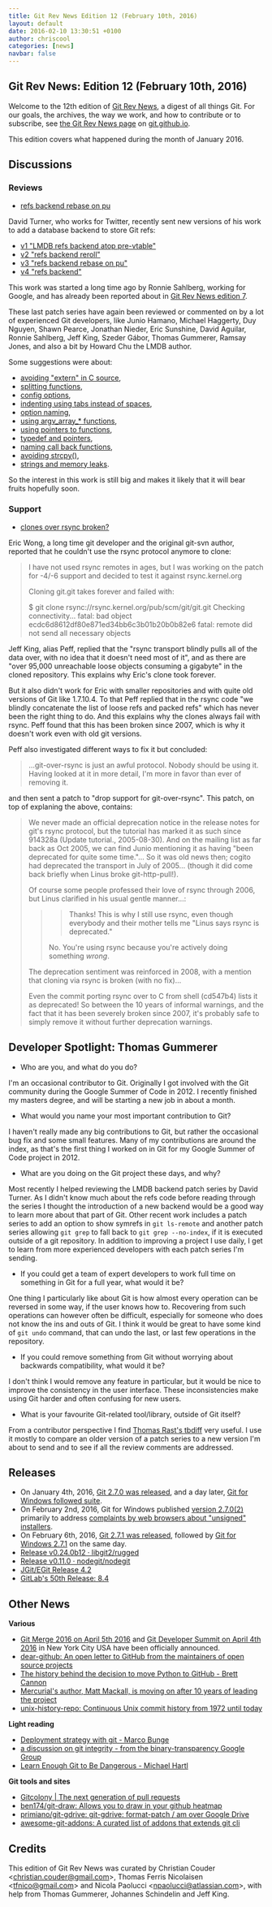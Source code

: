 ```yaml
---
title: Git Rev News Edition 12 (February 10th, 2016)
layout: default
date: 2016-02-10 13:30:51 +0100
author: chriscool
categories: [news]
navbar: false
---
```


## Git Rev News: Edition 12 (February 10th, 2016)

Welcome to the 12th edition of [Git Rev News](http://git.github.io/rev_news/rev_news.html),
a digest of all things Git. For our goals, the archives, the way we work, and how to contribute or to
subscribe, see [the Git Rev News page](http://git.github.io/rev_news/rev_news.html) on [git.github.io](http://git.github.io).

This edition covers what happened during the month of January 2016.

## Discussions

<!---
### General
-->

### Reviews

* [refs backend rebase on pu](http://thread.gmane.org/gmane.comp.version-control.git/284036/)

David Turner, who works for Twitter, recently sent new versions of his
work to add a database backend to store Git refs:

- [v1 "LMDB refs backend atop pre-vtable"](http://thread.gmane.org/gmane.comp.version-control.git/281925/)
- [v2 "refs backend reroll"](http://thread.gmane.org/gmane.comp.version-control.git/283739/)
- [v3 "refs backend rebase on pu"](http://thread.gmane.org/gmane.comp.version-control.git/284036/)
- [v4 "refs backend"](http://thread.gmane.org/gmane.comp.version-control.git/285604/)

This work was started a long time ago by Ronnie Sahlberg, working for
Google, and has already been reported about in
[Git Rev News edition 7](http://git.github.io/rev_news/2015/09/09/edition-7/).

These last patch series have again been reviewed or commented on by a
lot of experienced Git developers, like Junio Hamano, Michael
Haggerty, Duy Nguyen, Shawn Pearce, Jonathan Nieder, Eric Sunshine,
David Aguilar, Ronnie Sahlberg, Jeff King, Szeder Gábor, Thomas
Gummerer, Ramsay Jones, and also a bit by Howard Chu the LMDB author.

Some suggestions were about:

- [avoiding "extern" in C source](http://thread.gmane.org/gmane.comp.version-control.git/282020),
- [splitting functions](http://thread.gmane.org/gmane.comp.version-control.git/282924),
- [config options](http://thread.gmane.org/gmane.comp.version-control.git/281925),
- [indenting using tabs instead of spaces](http://thread.gmane.org/gmane.comp.version-control.git/281925),
- [option naming](http://thread.gmane.org/gmane.comp.version-control.git/282934),
- [using argv_array_* functions](http://thread.gmane.org/gmane.comp.version-control.git/282952),
- [using pointers to functions](http://thread.gmane.org/gmane.comp.version-control.git/282923),
- [typedef and pointers](http://thread.gmane.org/gmane.comp.version-control.git/282699),
- [naming call back functions](http://thread.gmane.org/gmane.comp.version-control.git/283936),
- [avoiding strcpy()](http://thread.gmane.org/gmane.comp.version-control.git/284091),
- [strings and memory leaks](http://thread.gmane.org/gmane.comp.version-control.git/284170).

So the interest in this work is still big and makes it likely that it
will bear fruits hopefully soon.

### Support

* [clones over rsync broken?](http://thread.gmane.org/gmane.comp.version-control.git/285099/)

Eric Wong, a long time git developer and the original git-svn author,
reported that he couldn't use the rsync protocol anymore to clone:

> I have not used rsync remotes in ages, but I was working on the
> patch for -4/-6 support and decided to test it against rsync.kernel.org
> 
> Cloning git.git takes forever and failed with:
> 
> $ git clone rsync://rsync.kernel.org/pub/scm/git/git.git
> Checking connectivity... fatal: bad object ecdc6d8612df80e871ed34bb6c3b01b20b0b82e6
> fatal: remote did not send all necessary objects

Jeff King, alias Peff, replied that the "rsync transport blindly pulls
all of the data over, with no idea that it doesn't need most of it",
and as there are "over 95,000 unreachable loose objects consuming a
gigabyte" in the cloned repository. This explains why Eric's clone
took forever.

But it also didn't work for Eric with smaller repositories and with
quite old versions of Git like 1.7.10.4. To that Peff replied that in
the rsync code "we blindly concatenate the list of loose refs and
packed refs" which has never been the right thing to do. And this
explains why the clones always fail with rsync. Peff found that this
has been broken since 2007, which is why it doesn't work even with old
git versions.

Peff also investigated different ways to fix it but concluded:

> ...git-over-rsync is just an awful protocol. Nobody should be
> using it. Having looked at it in more detail, I'm more in favor than
> ever of removing it.

and then sent a patch to "drop support for git-over-rsync". This
patch, on top of explaning the above, contains:

> We never made an official deprecation notice in the release
> notes for git's rsync protocol, but the tutorial has marked
> it as such since 914328a (Update tutorial., 2005-08-30).
> And on the mailing list as far back as Oct 2005, we can find
> Junio mentioning it as having "been deprecated for quite
> some time."... So it was old news then; cogito had
> deprecated the transport in July of 2005... (though it did
> come back briefly when Linus broke git-http-pull!).
>
> Of course some people professed their love of rsync through
> 2006, but Linus clarified in his usual gentle manner...:
> 
> > > Thanks!  This is why I still use rsync, even though
> > > everybody and their mother tells me "Linus says rsync is
> > > deprecated."
> > 
> > No. You're using rsync because you're actively doing
> > something _wrong_.
> 
> The deprecation sentiment was reinforced in 2008, with a
> mention that cloning via rsync is broken (with no fix)...
> 
> Even the commit porting rsync over to C from shell (cd547b4)
> lists it as deprecated! So between the 10 years of informal
> warnings, and the fact that it has been severely broken
> since 2007, it's probably safe to simply remove it without
> further deprecation warnings.

## Developer Spotlight: Thomas Gummerer

* Who are you, and what do you do?

I'm an occasional contributor to Git. Originally I got involved with
the Git community during the Google Summer of Code in 2012. I recently
finished my masters degree, and will be starting a new job in about a
month.

* What would you name your most important contribution to Git?

I haven't really made any big contributions to Git, but rather the
occasional bug fix and some small features. Many of my contributions
are around the index, as that's the first thing I worked on in Git for
my Google Summer of Code project in 2012.

* What are you doing on the Git project these days, and why?

Most recently I helped reviewing the LMDB backend patch series by
David Turner. As I didn't know much about the refs code before reading
through the series I thought the introduction of a new backend would
be a good way to learn more about that part of Git. Other recent work
includes a patch series to add an option to show symrefs in `git
ls-remote` and another patch series allowing `git grep` to fall back
to `git grep --no-index`, if it is executed outside of a git
repository. In addition to improving a project I use daily, I get to
learn from more experienced developers with each patch series I'm
sending.

* If you could get a team of expert developers to work full time on
  something in Git for a full year, what would it be?

One thing I particularly like about Git is how almost every operation
can be reversed in some way, if the user knows how to. Recovering from
such operations can however often be difficult, especially for someone
who does not know the ins and outs of Git. I think it would be great
to have some kind of `git undo` command, that can undo the last, or
last few operations in the repository.

* If you could remove something from Git without worrying about
  backwards compatibility, what would it be?

I don't think I would remove any feature in particular, but it would
be nice to improve the consistency in the user interface. These
inconsistencies make using Git harder and often confusing for new
users.

* What is your favourite Git-related tool/library, outside of Git itself?

From a contributor perspective I find
[Thomas Rast's tbdiff](https://github.com/trast/tbdiff) very useful.
I use it mostly to compare an older version of a patch series to a new
version I'm about to send and to see if all the review comments are
addressed.


## Releases

* On January 4th, 2016, [Git 2.7.0 was released](http://article.gmane.org/gmane.linux.kernel/2118402), and a day later, [Git for Windows followed suite](http://article.gmane.org/gmane.comp.version-control.git/283383).
* On February 2nd, 2016, Git for Windows published [version 2.7.0(2)](http://article.gmane.org/gmane.comp.version-control.git/285282) primarily to address [complaints by web browsers about "unsigned" installers](https://github.com/git-for-windows/git/issues/592).
* On February 6th, 2016, [Git 2.7.1 was released](http://article.gmane.org/gmane.comp.version-control.git/285657), followed by [Git for Windows 2.7.1](http://article.gmane.org/gmane.comp.version-control.git/285699) on the same day.
* [Release v0.24.0b12 · libgit2/rugged](https://github.com/libgit2/rugged/releases/tag/v0.24.0b12)
* [Release v0.11.0 · nodegit/nodegit](https://github.com/nodegit/nodegit/releases/tag/v0.11.0)
* [JGit/EGit Release 4.2](http://dev.eclipse.org/mhonarc/lists/jgit-dev/msg03087.html)
* [GitLab's 50th Release: 8.4](https://about.gitlab.com/2016/01/22/gitlab-8-4-released/)

## Other News

__Various__

* [Git Merge 2016 on April 5th 2016](http://git-merge.com/) and [Git Developer Summit on April 4th 2016](http://thread.gmane.org/gmane.comp.version-control.git/285270) in New York City USA have been officially announced.
* [dear-github: An open letter to GitHub from the maintainers of open source projects](https://github.com/dear-github/dear-github)
* [The history behind the decision to move Python to GitHub - Brett Cannon](http://www.snarky.ca/the-history-behind-the-decision-to-move-python-to-github)
* [Mercurial's author, Matt Mackall, is moving on after 10 years of leading the project](https://www.mercurial-scm.org/wiki/mpm/transition)
* [unix-history-repo: Continuous Unix commit history from 1972 until today](https://github.com/dspinellis/unix-history-repo)

__Light reading__

* [Deployment strategy with git - Marco Bunge](http://www.marco-bunge.com/2016/01/26/deployment-strategy-with-git/)
* [a discussion on git integrity - from the binary-transparency Google Group](https://groups.google.com/forum/#!topic/binary-transparency/f-BI4o8HZW0)
* [Learn Enough Git to Be Dangerous - Michael Hartl](http://www.learnenough.com/git-tutorial)

__Git tools and sites__

* [Gitcolony | The next generation of pull requests](https://www.gitcolony.com/?ref=cmang)
* [ben174/git-draw: Allows you to draw in your github heatmap](https://github.com/ben174/git-draw)
* [primiano/git-gdrive: git-gdrive: format-patch / am over Google Drive](https://github.com/primiano/git-gdrive)
* [awesome-git-addons: A curated list of addons that extends git cli](https://github.com/stevemao/awesome-git-addons)

## Credits

This edition of Git Rev News was curated by Christian Couder &lt;<christian.couder@gmail.com>&gt;,
Thomas Ferris Nicolaisen &lt;<tfnico@gmail.com>&gt; and Nicola Paolucci &lt;<npaolucci@atlassian.com>&gt;,
with help from Thomas Gummerer, Johannes Schindelin and Jeff King.
